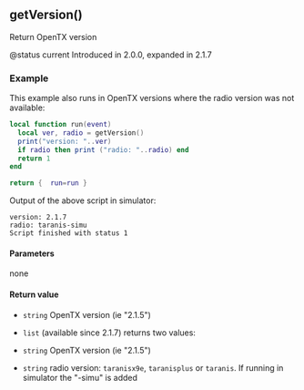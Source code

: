 <!-- This file was generated by the script. Do not edit it, any changes will be lost! -->

## getVersion()



Return OpenTX version

@status current Introduced in 2.0.0, expanded in 2.1.7

### Example

This example also runs in OpenTX versions where the radio version was not available:

```lua
local function run(event)
  local ver, radio = getVersion()
  print("version: "..ver)
  if radio then print ("radio: "..radio) end
  return 1
end

return {  run=run }
```
Output of the above script in simulator:
```
version: 2.1.7
radio: taranis-simu
Script finished with status 1
```


#### Parameters

none

#### Return value

* `string` OpenTX version (ie "2.1.5")

* `list` (available since 2.1.7) returns two values:
 * `string` OpenTX version (ie "2.1.5")
 * `string` radio version: `taranisx9e`, `taranisplus` or `taranis`. 
If running in simulator the "-simu" is added



